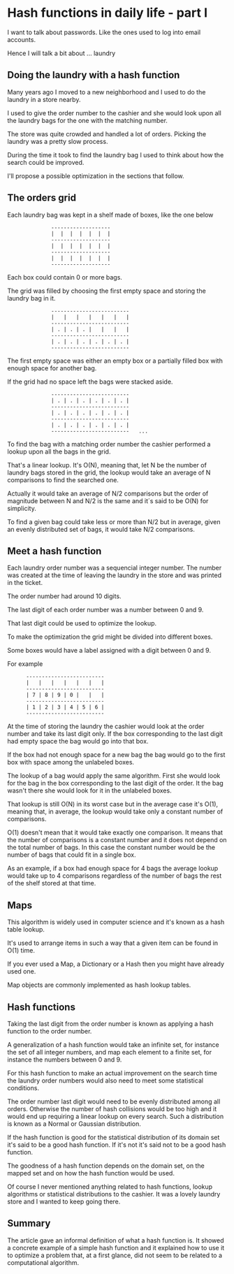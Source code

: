 # Hash functions in daily life - part I

I want to talk about passwords. Like the ones used to log into email accounts.

Hence I will talk a bit about ... laundry

## Doing the laundry with a hash function

Many years ago I moved to a new neighborhood and I used to do the laundry in a
store nearby.

I used to give the order number to the cashier and she would look upon all the
laundry bags for the one with the matching number.

The store was quite crowded and handled a lot of orders. Picking the laundry was
a pretty slow process.

During the time it took to find the laundry bag I used to think about how the search
could be improved.

I'll propose a possible optimization in the sections that follow.

## The orders grid

Each laundry bag was kept in a shelf made of boxes, like the one below


                  -------------------
                  |  |  |  |  |  |  |
                  -------------------
                  |  |  |  |  |  |  |
                  -------------------
                  |  |  |  |  |  |  |
                  -------------------

Each box could contain 0 or more bags.

The grid was filled by choosing the first empty space and storing the laundry bag
in it.

                  -------------------------
                  |   |   |   |   |   |   |
                  -------------------------
                  | . | . | . |   |   |   |
                  -------------------------
                  | . | . | . | . | . | . |
                  -------------------------


The first empty space was either an empty box or a partially filled box with
enough space for another bag.

If the grid had no space left the bags were stacked aside.

                  -------------------------
                  | . | . | . | . | . | . |
                  -------------------------
                  | . | . | . | . | . | . |
                  -------------------------
                  | . | . | . | . | . | . |
                  -------------------------   ...


To find the bag with a matching order number the cashier performed a lookup upon
all the bags in the grid.

That's a linear lookup. It's O(N), meaning that, let N be the number of
laundry bags stored in the grid, the lookup would take an average of N comparisons
to find the searched one.

Actually it would take an average of N/2 comparisons but the order of magnitude
between N and N/2 is the same and it´s said to be O(N) for simplicity.

To find a given bag could take less or more than N/2 but in average, given an evenly
distributed set of bags, it would take N/2 comparisons.

## Meet a hash function

Each laundry order number was a sequencial integer number. The number was created
at the time of leaving the laundry in the store and was printed in the ticket.

The order number had around 10 digits.

The last digit of each order number was a number between 0 and 9.

That last digit could be used to optimize the lookup.

To make the optimization the grid might be divided into different boxes.

Some boxes would have a label assigned with a digit between 0 and 9.

For example

          -------------------------
          |   |   |   |   |   |   |
          -------------------------
          | 7 | 8 | 9 | 0 |   |   |
          -------------------------
          | 1 | 2 | 3 | 4 | 5 | 6 |
          -------------------------

At the time of storing the laundry the cashier would look at the order number and
take its last digit only. If the box corresponding to the last digit had empty
space the bag would go into that box.

If the box had not enough space for a new bag the bag would go to the first box
with space among the unlabeled boxes.


The lookup of a bag would apply the same algorithm. First she would look for the
bag in the box corresponding to the last digit of the order. It the bag wasn't
there she would look for it in the unlabeled boxes.

That lookup is still O(N) in its worst case but in the average case it's O(1),
meaning that, in average, the lookup would take only a constant number of comparisons.

O(1) doesn't mean that it would take exactly one comparison. It means that the
number of comparisons is a constant number and it does not depend on the total
number of bags. In this case the constant number would be the number of bags that
could fit in a single box.

As an example, if a box had enough space for 4 bags the average lookup would take
up to 4 comparisons regardless of the number of bags the rest of the shelf stored
at that time.

## Maps

This algorithm is widely used in computer science and it's known as a hash table
lookup.

It's used to arrange items in such a way that a given item can be found in O(1)
time.

If you ever used a Map, a Dictionary or a Hash then you might have already used one.

Map objects are commonly implemented as hash lookup tables.

## Hash functions

Taking the last digit from the order number is known as applying a hash function
to the order number.

A generalization of a hash function would take an infinite set, for instance the set
of all integer numbers, and map each element to a finite set, for instance
the numbers between 0 and 9.

For this hash function to make an actual improvement on the search time the
laundry order numbers would also need to meet some statistical conditions.

The order number last digit would need to be evenly distributed among all orders.
Otherwise the number of hash collisions would be too high and it would end up
requiring a linear lookup on every search. Such a distribution is known as a
Normal or Gaussian distribution.

If the hash function is good for the statistical distribution of its domain set
it's said to be a good hash function. If it's not it's said not to be a good hash
function.

The goodness of a hash function depends on the domain set, on the mapped set and
on how the hash function would be used.


Of course I never mentioned anything related to hash functions, lookup algorithms
or statistical distributions to the cashier. It was a lovely laundry store and I
wanted to keep going there.

## Summary

The article gave an informal definition of what a hash function is.
It showed a concrete example of a simple hash function and it explained how to
use it to optimize a problem that, at a first glance, did not seem to be related
to a computational algorithm.
